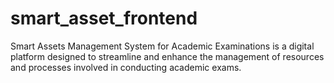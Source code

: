 # smart_asset_frontend
Smart Assets Management System for Academic Examinations is a digital platform designed to streamline and enhance the management of resources and processes involved in conducting academic exams.
